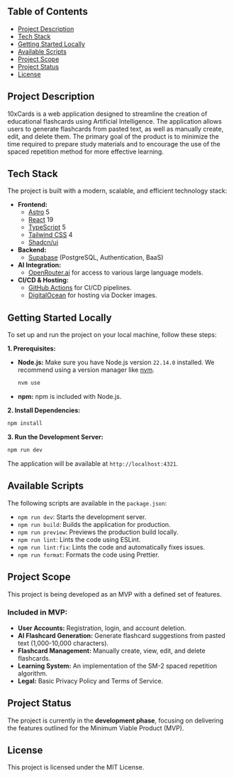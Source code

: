 ## Table of Contents
- [Project Description](#project-description)
- [Tech Stack](#tech-stack)
- [Getting Started Locally](#getting-started-locally)
- [Available Scripts](#available-scripts)
- [Project Scope](#project-scope)
- [Project Status](#project-status)
- [License](#license)

## Project Description

10xCards is a web application designed to streamline the creation of educational flashcards using Artificial Intelligence. The application allows users to generate flashcards from pasted text, as well as manually create, edit, and delete them. The primary goal of the product is to minimize the time required to prepare study materials and to encourage the use of the spaced repetition method for more effective learning.

## Tech Stack

The project is built with a modern, scalable, and efficient technology stack:

- **Frontend:**
  - [Astro](https://astro.build/) 5
  - [React](https://react.dev/) 19
  - [TypeScript](https://www.typescriptlang.org/) 5
  - [Tailwind CSS](https://tailwindcss.com/) 4
  - [Shadcn/ui](https://ui.shadcn.com/)
- **Backend:**
  - [Supabase](https://supabase.com/) (PostgreSQL, Authentication, BaaS)
- **AI Integration:**
  - [OpenRouter.ai](https://openrouter.ai/) for access to various large language models.
- **CI/CD & Hosting:**
  - [GitHub Actions](https://github.com/features/actions) for CI/CD pipelines.
  - [DigitalOcean](https://www.digitalocean.com/) for hosting via Docker images.

## Getting Started Locally

To set up and run the project on your local machine, follow these steps:

**1. Prerequisites:**
- **Node.js:** Make sure you have Node.js version `22.14.0` installed. We recommend using a version manager like [nvm](https://github.com/nvm-sh/nvm).
  ```bash
  nvm use
  ```
- **npm:** npm is included with Node.js.

**2. Install Dependencies:**
```bash
npm install
```

**3. Run the Development Server:**
```bash
npm run dev
```
The application will be available at `http://localhost:4321`.

## Available Scripts

The following scripts are available in the `package.json`:

- `npm run dev`: Starts the development server.
- `npm run build`: Builds the application for production.
- `npm run preview`: Previews the production build locally.
- `npm run lint`: Lints the code using ESLint.
- `npm run lint:fix`: Lints the code and automatically fixes issues.
- `npm run format`: Formats the code using Prettier.

## Project Scope

This project is being developed as an MVP with a defined set of features.

### Included in MVP:
- **User Accounts:** Registration, login, and account deletion.
- **AI Flashcard Generation:** Generate flashcard suggestions from pasted text (1,000-10,000 characters).
- **Flashcard Management:** Manually create, view, edit, and delete flashcards.
- **Learning System:** An implementation of the SM-2 spaced repetition algorithm.
- **Legal:** Basic Privacy Policy and Terms of Service.

## Project Status

The project is currently in the **development phase**, focusing on delivering the features outlined for the Minimum Viable Product (MVP).

## License

This project is licensed under the MIT License.